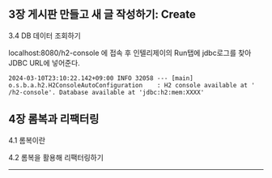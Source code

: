 ## 3장 게시판 만들고 새 글 작성하기: Create

3.4 DB 데이터 조회하기

localhost:8080/h2-console 에 접속 후 인텔리제이의 Run탭에 jdbc로그를 찾아 JDBC URL에 넣어준다.

```
2024-03-10T23:10:22.142+09:00 INFO 32058 --- [main] o.s.b.a.h2.H2ConsoleAutoConfiguration    : H2 console available at '
/h2-console'. Database available at 'jdbc:h2:mem:XXXX'
```

## 4장 롬복과 리팩터링

4.1 롬복이란

4.2 롬복을 활용해 리팩터링하기

---